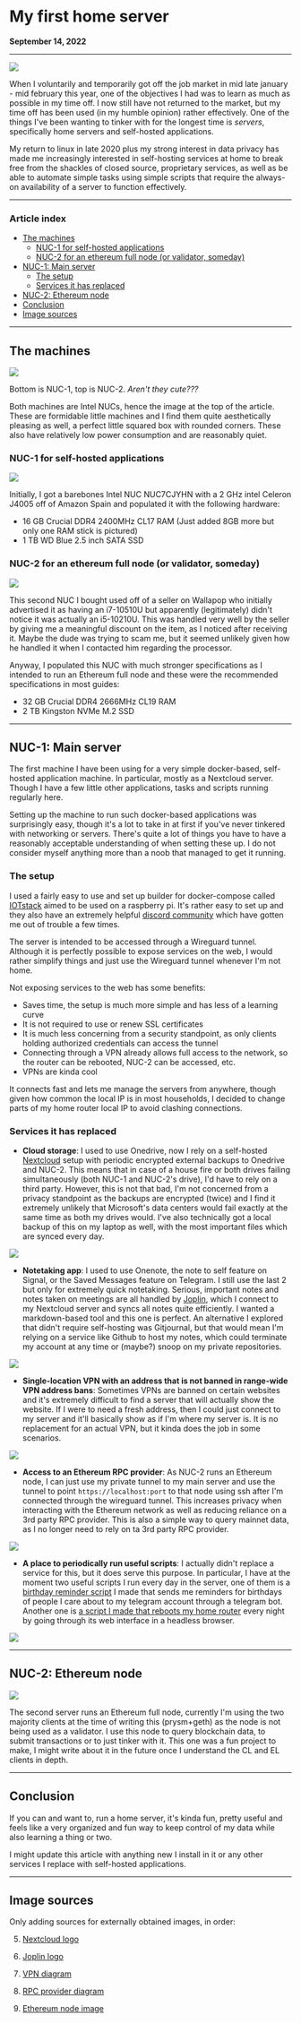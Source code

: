 # My first home server

<div class="date">
<span class="smaller"><b>September 14, 2022</b></span></div>
<div class="centerPosition"><hr></div>

![](assets/intel-my-first-home-server.png)

When I voluntarily and temporarily got off the job market in mid late january - mid february this year, one of the objectives I had was to learn as much as possible in my time off. I now still have not returned to the market, but my time off has been used (in my humble opinion) rather effectively. One of the things I've been wanting to tinker with for the longest time is *servers*, specifically home servers and self-hosted applications.

My return to linux in late 2020 plus my strong interest in data privacy has made me increasingly interested in self-hosting services at home to break free from the shackles of closed source, proprietary services, as well as be able to automate simple tasks using simple scripts that require the always-on availability of a server to function effectively.

***

### Article index

  - [The machines](#the-machines)
    - [NUC-1 for self-hosted applications](#nuc-1-for-self-hosted-applications)
    - [NUC-2 for an ethereum full node (or validator, someday)](#nuc-2-for-an-ethereum-full-node-or-validator-someday)
  - [NUC-1: Main server](#nuc-1)
    - [The setup](#the-setup)
    - [Services it has replaced](#services-it-has-replaced)
  - [NUC-2: Ethereum node](#nuc-2)
  - [Conclusion](#conclusion)
  - [Image sources](#image-sources)


***

## The machines

![](assets/nuc-bros-in-my-hand.jpg)
<figcaption>Bottom is NUC-1, top is NUC-2. <i>Aren't they cute???</i></figcaption>

Both machines are Intel NUCs, hence the image at the top of the article. These are formidable little machines and I find them quite aesthetically pleasing as well, a perfect little squared box with rounded corners. These also have relatively low power consumption and are reasonably quiet.

### NUC-1 for self-hosted applications

![](assets/home-server.jpg)

Initially, I got a barebones Intel NUC NUC7CJYHN with a 2 GHz intel Celeron J4005 off of Amazon Spain and populated it with the following hardware:

- 16 GB Crucial DDR4 2400MHz CL17 RAM (Just added 8GB more but only one RAM stick is pictured)
- 1 TB WD Blue 2.5 inch SATA SSD

### NUC-2 for an ethereum full node (or validator, someday)

![](assets/ethereum-node.jpg)

This second NUC I bought used off of a seller on Wallapop who initially advertised it as having an  i7-10510U but apparently (legitimately) didn't notice it was actually an i5-10210U. This was handled very well by the seller by giving me a meaningful discount on the item, as I noticed after receiving it. Maybe the dude was trying to scam me, but it seemed unlikely given how he handled it when I contacted him regarding the processor.

Anyway, I populated this NUC with much stronger specifications as I intended to run an Ethereum full node and these were the recommended specifications in most guides:

- 32 GB Crucial DDR4 2666MHz CL19 RAM
- 2 TB Kingston NVMe M.2 SSD

***

## NUC-1: Main server

The first machine I have been using for a very simple docker-based, self-hosted application machine. In particular, mostly as a Nextcloud server. Though I have a few little other applications, tasks and scripts running regularly here.

Setting up the machine to run such docker-based applications was surprisingly easy, though it's a lot to take in at first if you've never tinkered with networking or servers. There's quite a lot of things you have to have a reasonably acceptable understanding of when setting these up. I do not consider myself anything more than a noob that managed to get it running.

### The setup

I used a fairly easy to use and set up builder for docker-compose called [IOTstack](https://github.com/SensorsIot/IOTstack) aimed to be used on a raspberry pi. It's rather easy to set up and they also have an extremely helpful [discord community](https://discord.gg/ZpKHnks) which have gotten me out of trouble a few times.

The server is intended to be accessed through a Wireguard tunnel. Although it is perfectly possible to expose services on the web, I would rather simplify things and just use the Wireguard tunnel whenever I'm not home.

Not exposing services to the web has some benefits:

- Saves time, the setup is much more simple and has less of a learning curve
- It is not required to use or renew SSL certificates
- It is much less concerning from a security standpoint, as only clients holding authorized credentials can access the tunnel
- Connecting through a VPN already allows full access to the network, so the router can be rebooted, NUC-2 can be accessed, etc.
- VPNs are kinda cool

It connects fast and lets me manage the servers from anywhere, though given how common the local IP is in most households, I decided to change parts of my home router local IP to avoid clashing connections.

### Services it has replaced


+ **Cloud storage**: I used to use Onedrive, now I rely on a self-hosted [Nextcloud](https://nextcloud.com/) setup with periodic encrypted external backups to Onedrive and NUC-2. This means that in case of a house fire or both drives failing simultaneously (both NUC-1 and NUC-2's drive), I'd have to rely on a third party. However, this is not that bad, I'm not concerned from a privacy standpoint as the backups are encrypted (twice) and I find it extremely unlikely that Microsoft's data centers would fail exactly at the same time as both my drives would. I've also technically got a local backup of this on my laptop as well, with the most important files which are synced every day.
  
<img src="assets/nextcloud.png" class="smaller">


+ **Notetaking app**: I used to use Onenote, the note to self feature on Signal, or the Saved Messages feature on Telegram. I still use the last 2 but only for extremely quick notetaking. Serious, important notes and notes taken on meetings are all handled by [Joplin](https://joplinapp.org/), which I connect to my Nextcloud server and syncs all notes quite efficiently. I wanted a markdown-based tool and this one is perfect. An alternative I explored that didn't require self-hosting was Gitjournal, but that would mean I'm relying on a service like Github to host my notes, which could terminate my account at any time or (maybe?) snoop on my private repositories.
  
<img src="assets/joplin.png" class="smaller">


+ **Single-location VPN with an address that is not banned in range-wide VPN address bans**: Sometimes VPNs are banned on certain websites and it's extremely difficult to find a server that will actually show the website. If I were to need a fresh address, then I could just connect to my server and it'll basically show as if I'm where my server is. It is no replacement for an actual VPN, but it kinda does the job in some scenarios.

<img src="assets/vpn.jpeg">

+ **Access to an Ethereum RPC provider**: As NUC-2 runs an Ethereum node, I can just use my private tunnel to my main server and use the tunnel to point `https://localhost:port` to that node using ssh after I'm connected through the wireguard tunnel. This increases privacy when interacting with the Ethereum network as well as reducing reliance on a 3rd party RPC provider. This is also a simple way to query mainnet data, as I no longer need to rely on ta 3rd party RPC provider.

<img src="assets/rpc-provider.png">

+ **A place to periodically run useful scripts**: I actually didn't replace a service for this, but it does serve this purpose. In particular, I have at the moment two useful scripts I run every day in the server, one of them is a [birthday reminder script](https://github.com/dreth/BdayReminderBot) I made that sends me reminders for birthdays of people I care about to my telegram account through a telegram bot. Another one is [a script I made that reboots my home router](https://github.com/dreth/RouterRebootTool) every night by going through its web interface in a headless browser.

<img src="assets/bday-checker.png">

*** 

## NUC-2: Ethereum node

<img src="assets/node.png" class="smaller">

The second server runs an Ethereum full node, currently I'm using the two majority clients at the time of writing this (prysm+geth) as the node is not being used as a validator. I use this node to query blockchain data, to submit transactions or to just tinker with it. This one was a fun project to make, I might write about it in the future once I understand the CL and EL clients in depth.

***

## Conclusion

If you can and want to, run a home server, it's kinda fun, pretty useful and feels like a very organized and fun way to keep control of my data while also learning a thing or two.

I might update this article with anything new I install in it or any other services I replace with self-hosted applications.

***

## Image sources

Only adding sources for externally obtained images, in order:

5. [Nextcloud logo](https://commons.wikimedia.org/wiki/File:Nextcloud_Logo.svg)

6. [Joplin logo](https://en.wikipedia.org/wiki/File:Joplin-icon.svg)

7. [VPN diagram](https://www.atriainnovation.com/en/tutorial-to-create-your-own-vpn/)

8. [RPC provider diagram](https://ethereum.stackexchange.com/questions/93261/difference-between-metamask-and-ethereum-provider)

9. [Ethereum node image](https://ethereum.org/en/run-a-node/)
